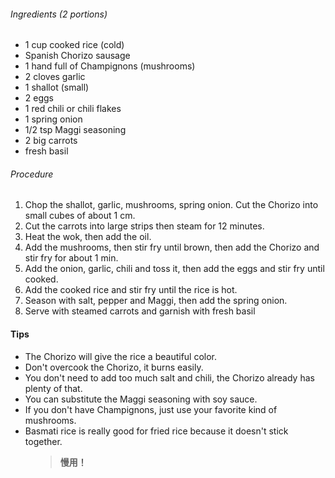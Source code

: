 <!-- wp:heading {"level":6} -->
 <h6>Ingredients (2 portions)</h6>
 <!-- /wp:heading -->
 
 <!-- wp:list -->
 <ul><li>1 cup cooked rice (cold)</li><li>Spanish Chorizo sausage</li><li>1 hand full of Champignons (mushrooms)</li><li>2 cloves garlic</li><li>1 shallot (small)</li><li>2 eggs</li><li>1 red chili or chili flakes</li><li>1 spring onion</li><li>1/2 tsp Maggi seasoning</li><li>2 big carrots</li><li>fresh basil</li></ul>
 <!-- /wp:list -->
 
 <!-- wp:heading {"level":6} -->
 <h6>Procedure</h6>
 <!-- /wp:heading -->
 
 <!-- wp:list {"ordered":true} -->
 <ol><li>Chop the shallot, garlic, mushrooms, spring onion. Cut the Chorizo into small cubes of about 1 cm.</li><li>Cut the carrots into large strips then steam for 12 minutes.</li><li>Heat the wok, then add the oil.</li><li>Add the mushrooms, then stir fry until brown, then add the Chorizo and stir fry for about 1 min.</li><li>Add the onion, garlic, chili and toss it, then add the eggs and stir fry until cooked.</li><li>Add the cooked rice and stir fry until the rice is hot.</li><li>Season with salt, pepper and Maggi, then add the spring onion.</li><li>Serve with steamed carrots and garnish with fresh basil</li></ol>
 <!-- /wp:list -->
 
 <!-- wp:heading {"level":4} -->
 <h4>Tips</h4>
 <!-- /wp:heading -->
 
 <!-- wp:list -->
 <ul><li>The Chorizo will give the rice a beautiful color.</li><li>Don't overcook the Chorizo, it burns easily.</li><li>You don't need to add too much salt and chili, the Chorizo already has plenty of that.</li><li>You can substitute the Maggi seasoning with soy sauce.</li><li>If you don't have Champignons, just use your favorite kind of mushrooms.</li><li>Basmati rice is really good for fried rice because it doesn't stick together.</li></ul>
 <!-- /wp:list -->
 
 <!-- wp:pullquote {"className":"is-style-solid-color"} -->
 <figure class="wp-block-pullquote is-style-solid-color"><blockquote><p><strong>慢用！</strong></p></blockquote></figure>
 <!-- /wp:pullquote -->